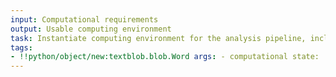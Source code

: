 ```yaml
---
input: Computational requirements
output: Usable computing environment
task: Instantiate computing environment for the analysis pipeline, including I/O, memory requirements, parallelization strategy, and cost control
tags:
- !!python/object/new:textblob.blob.Word args: - computational state:   string: computational   pos_tag: null
---
```


